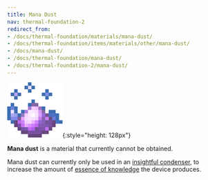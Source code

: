```yaml
---
title: Mana Dust
nav: thermal-foundation-2
redirect_from:
- /docs/thermal-foundation/materials/mana-dust/
- /docs/thermal-foundation/items/materials/other/mana-dust/
- /docs/mana-dust/
- /docs/thermal-foundation/mana-dust/
- /docs/thermal-foundation-2/mana-dust/
---
```


![Mana dust](/assets/images/thermal-foundation-2/dust-mana.gif){:style="height: 128px"}


**Mana dust** is a material that currently cannot be obtained.

Mana dust can currently only be used in an [insightful
condenser](/docs/1.12/thermal-expansion-5/insightful-condenser/), to increase the amount of [essence of
knowledge](/docs/1.12/thermal-foundation-2/essence-of-knowledge/) the device produces.
